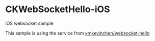 # CKWebSocketHello-iOS
iOS websocket sample

This sample is using the service from [xmkevinchen/websocket-hello](https://github.com/xmkevinchen/websocket-hello)
